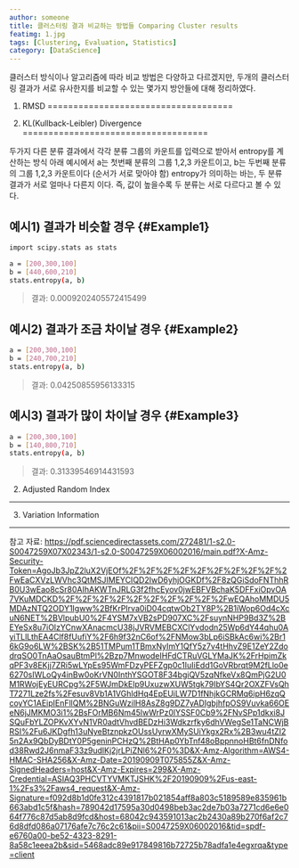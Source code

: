 ```yaml
---
author: someone
title: 클러스터링 결과 비교하는 방법들 Comparing Cluster results
featimg: 1.jpg
tags: [Clustering, Evaluation, Statistics]
category: [DataScience]
---
```

클러스터 방식이나 알고리즘에 따라 비교 방법은 다양하고 다르겠지만, 두개의 클러스터링 결과가 서로 유사한지를 비교할 수 있는 몇가지 방안들에 대해 정리하였다.



1. RMSD
====================================



3. KL(Kullback-Leibler) Divergence 
====================================

두가지 다른 분류 결과에서 각각 분류 그룹의 카운트를 입력으로 받아서 entropy를 계산하는 방식
아래 예시에서 a는 첫번째 분류의 그룹 1,2,3 카운트이고, b는 두번째 분류의 그룹 1,2,3 카운트이다 (순서가 서로 맞아야 함)
entropy가 의미하는 바는, 두 분류 결과가 서로 얼마나 다른지 이다. 
즉, 값이 높을수록 두 분류는 서로 다르다고 볼 수 있다.

예시1) 결과가 비슷할 경우							{#Example1}
------------------------------------

```bash
import scipy.stats as stats

a = [200,300,100]
b = [440,600,210]
stats.entropy(a, b)
```

> 결과: 0.0009202405572415499


예시2) 결과가 조금 차이날 경우							{#Example2}
------------------------------------

```bash
a = [200,300,100]
b = [240,700,210]
stats.entropy(a, b)
```

> 결과: 0.04250855956133315


예시3) 결과가 많이 차이날 경우							{#Example3}
------------------------------------

```bash
a = [200,300,100]
b = [140,800,710]
stats.entropy(a, b)
```

> 결과: 0.31339546914431593



2. Adjusted Random Index
---------------------------



3. Variation Information
---------------------------




참고 자료:
https://pdf.sciencedirectassets.com/272481/1-s2.0-S0047259X07X02343/1-s2.0-S0047259X06002016/main.pdf?X-Amz-Security-Token=AgoJb3JpZ2luX2VjEOf%2F%2F%2F%2F%2F%2F%2F%2F%2F%2FwEaCXVzLWVhc3QtMSJIMEYCIQD2IwD6yhjOGKDf%2F8zQGiSdoFNThhRB0U3wEao8cSr80AIhAKWTnJRLG3f2fhcEyov0jwEBFVBchaK5DFFxiOpvOA7VKuMDCKD%2F%2F%2F%2F%2F%2F%2F%2F%2F%2FwEQAhoMMDU5MDAzNTQ2ODY1Igww%2BfKrPIrva0iD04cqtwOb2TY8P%2B1iWop6Od4cXcuN6NET%2BVlpubU0%2F4YSM7xVB2sPD907XC%2FsuynNHP9Bd3Z%2BEYeSx8u7iOlzYCnwXAnacmcU38jJVRVMEBCXClYvdodn25Wp6dY44qhu0AyiTLlLthEA4Clf8fUufiY%2F6h9f32nC6of%2FNMow3bLp6iSBkAc6wi%2Br16kG9o6LW%2BSK%2B51TMPum1TBmxNyImY1QfY5z7v4tHhvZ9E1ZeY2ZdodrqSO0TnAaOsauBtmPl%2Bzp7MnwodeIHFdCTRuVGLYMaJK%2FrHpimZkqPF3v8EKjj7ZRi5wLYpEs95WmFDzyPEFZgp0c1IuIiEdd1GoVRbrqt9M2fLlo0e6270sIWLoQy4inBw0oKrVN0InthYSGOT8F34bgiQV5zqNfkeVx8QmPjG2U0M1RWojEyEURCpg%2F5WJmDkElp9UxuzwXUW5tgk79IbYS4Qr2OXZFVsQhT7271Lze2fs%2Fesuv8Vb1A1VGhldHq4EpEUiLW7D1fNhjkGCRMq6ipH6zqQcoyYC1AEipIEnFllQM%2BNGuWzilH8AsZ8g9DZ7yADIgbjhfpOS9Vuvka66OEeN6jJMKMO3i1%2BsFOrMB6Nm45lwWrPz0lYSSF0Cb9%2FNvSPp1dkxi8JSQuFbYLZOPKvXYvN1VR0adtVhvdBEDzHi3Wdkzrfky6dhVWegSe1TaNCWjBRSI%2Fu6JKDgfh13uNyeBtznpkzOUssUyrwXMySUiYkgx2Rx%2B3wu4tZI25n2Ax9QbDyBDtY0P5geninPCHzQ%2BtHAp0YbTnf48oBppnnoHBt6fnDNfod38Rwd2J6nmaF33z9udlKj2jrLPiZNl6%2F0%3D&X-Amz-Algorithm=AWS4-HMAC-SHA256&X-Amz-Date=20190909T075855Z&X-Amz-SignedHeaders=host&X-Amz-Expires=299&X-Amz-Credential=ASIAQ3PHCVTYVMKTJSHK%2F20190909%2Fus-east-1%2Fs3%2Faws4_request&X-Amz-Signature=f092d8b1d0fe312c4391817b021854aff8a803c5189589e835961b663abd1c5f&hash=789042d17595a30d0498beb3ac2de7b03a7271cd6e6e064f776c87d5ab8d9fcd&host=68042c943591013ac2b2430a89b270f6af2c76d8dfd086a07176afe7c76c2c61&pii=S0047259X06002016&tid=spdf-e6760a00-be52-4323-8291-8a58c1eeea2b&sid=5468adc89e917849816b72725b78adfa1e4egxrqa&type=client
